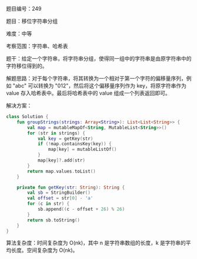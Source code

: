 题目编号：249

题目：移位字符串分组

难度：中等

考察范围：字符串、哈希表

题干：给定一个字符串，将字符串分组，使得同一组中的字符串是由原字符串中的字符移位得到的。

解题思路：对于每个字符串，将其转换为一个相对于第一个字符的偏移量序列，例如 "abc" 可以转换为 "012"，然后将这个偏移量序列作为 key，将原字符串作为 value 存入哈希表中。最后将哈希表中的 value 组成一个列表返回即可。

解决方案：

```kotlin
class Solution {
    fun groupStrings(strings: Array<String>): List<List<String>> {
        val map = mutableMapOf<String, MutableList<String>>()
        for (str in strings) {
            val key = getKey(str)
            if (!map.containsKey(key)) {
                map[key] = mutableListOf()
            }
            map[key]?.add(str)
        }
        return map.values.toList()
    }

    private fun getKey(str: String): String {
        val sb = StringBuilder()
        val offset = str[0] - 'a'
        for (c in str) {
            sb.append((c - offset + 26) % 26)
        }
        return sb.toString()
    }
}
```

算法复杂度：时间复杂度为 O(nk)，其中 n 是字符串数组的长度，k 是字符串的平均长度。空间复杂度为 O(nk)。
